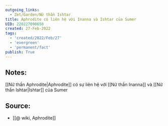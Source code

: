 ```yaml
---
outgoing_links:
  - Zet/Garden/Nữ thần Ishtar
title: Aphrodite có liên hệ với Inanna và Ishtar của Sumer
UID: 220227090650
created: 27-Feb-2022
tags:
  - 'created/2022/Feb/27'
  - 'evergreen'
  - 'permanent/fact'
publish: True
---
```

## Notes:
[[Nữ thần Aphrodite|Aphrodite]] có sự liên hệ với [[Nữ thần Inanna]] và [[Nữ thần Ishtar|Ishtar]] của Sumer

## Source:
- [[@ wiki, Aphrodite]]
